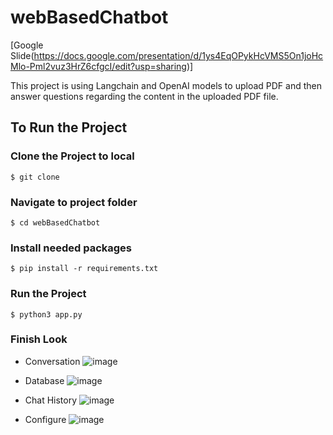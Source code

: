 # webBasedChatbot
[Google Slide(https://docs.google.com/presentation/d/1ys4EqOPykHcVMS5On1joHcMlo-Pml2vuz3HrZ6cfgcI/edit?usp=sharing)]

This project is using Langchain and OpenAI models to upload PDF and then answer questions regarding the content in the uploaded PDF file.

## To Run the Project

### Clone the Project to local

```
$ git clone
```

### Navigate to project folder
```
$ cd webBasedChatbot
```

### Install needed packages
```
$ pip install -r requirements.txt
```

### Run the Project
```
$ python3 app.py
```

### Finish Look
* Conversation
![image](https://github.com/SharonCao0920/webBasedChatbot/assets/54694766/c942bd7b-1af4-446d-8767-08de1e84011a)

* Database
![image](https://github.com/SharonCao0920/webBasedChatbot/assets/54694766/301131a8-0fe7-49f3-bf68-f05a71985077)

* Chat History
![image](https://github.com/SharonCao0920/webBasedChatbot/assets/54694766/95bb5a3f-718e-4439-9144-eba141a986df)

* Configure
![image](https://github.com/SharonCao0920/webBasedChatbot/assets/54694766/4cc1c6db-0422-4387-955c-3cbadcbed477)
